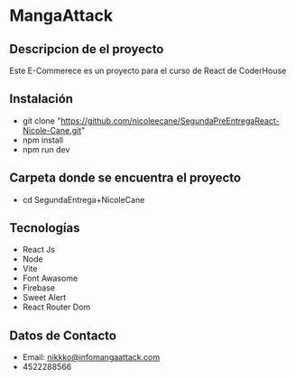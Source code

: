 # MangaAttack

## Descripcion de el proyecto
Este E-Commerece es un proyecto para el curso de React de CoderHouse

## Instalación 
- git clone "https://github.com/nicoleecane/SegundaPreEntregaReact-Nicole-Cane.git"
- npm install
- npm run dev

## Carpeta donde se encuentra el proyecto
- cd SegundaEntrega+NicoleCane

## Tecnologías 
- React Js
- Node
- Vite
- Font Awasome
- Firebase
- Sweet Alert 
- React Router Dom

## Datos de Contacto
- Email: nikkko@infomangaattack.com
- 4522288566
